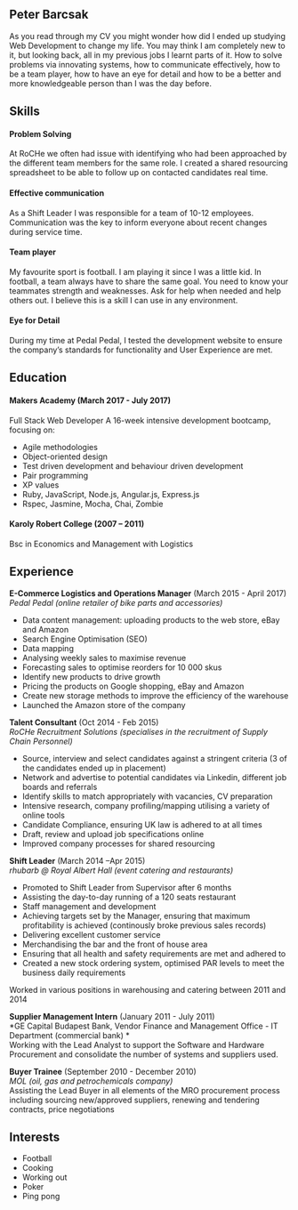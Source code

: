 ## Peter Barcsak

As you read through my CV you might wonder how did I ended up studying Web Development to change my life. You may think I am completely new to it, but looking back, all in my previous jobs I learnt parts of it. How to solve problems via innovating systems, how to communicate effectively, how to be a team player, how to have an eye for detail and how to be a better and more knowledgeable person than I was the day before.

## Skills

#### Problem Solving
At RoCHe we often had issue with identifying who had been approached by the different team members for the same role. I created a shared resourcing spreadsheet to be able to follow up on contacted candidates real time.

#### Effective communication
As a Shift Leader I was responsible for a team of 10-12 employees. Communication was the key to inform everyone about recent changes during service time.

#### Team player
My favourite sport is football. I am playing it since I was a little kid. In football, a team always have to share the same goal. You need to know your teammates strength and weaknesses. Ask for help when needed and help others out. I believe this is a skill I can use in any environment.

#### Eye for Detail
During my time at Pedal Pedal, I tested the development website to ensure the company’s standards for functionality and User Experience are met.


## Education

#### Makers Academy (March 2017 - July 2017)
Full Stack Web Developer
A 16-week intensive development bootcamp, focusing on:
*	Agile methodologies
*	Object-oriented design
*	Test driven development and behaviour driven development
*	Pair programming
*	XP values
*	Ruby, JavaScript, Node.js, Angular.js, Express.js
*	Rspec, Jasmine, Mocha, Chai, Zombie

#### Karoly Robert College (2007 – 2011)

Bsc in Economics and Management with Logistics

## Experience

**E-Commerce Logistics and Operations Manager** (March 2015 - April 2017)    
*Pedal Pedal (online retailer of bike parts and accessories)*  
*	Data content management: uploading products to the web store, eBay and Amazon
*	Search Engine Optimisation (SEO)
*	Data mapping
*	Analysing weekly sales to maximise revenue
*	Forecasting sales to optimise reorders for 10 000 skus
*	Identify new products to drive growth
*	Pricing the products on Google shopping, eBay and Amazon
*	Create new storage methods to improve the efficiency of the warehouse
*	Launched the Amazon store of the company


**Talent Consultant** (Oct 2014 - Feb 2015)   
*RoCHe Recruitment Solutions (specialises in the recruitment of Supply Chain Personnel)*
*	Source, interview and select candidates against a stringent criteria (3 of the candidates ended up in placement)
*	Network and advertise to potential candidates via Linkedin, different job boards and referrals
*	Identify skills to match appropriately with vacancies, CV preparation
*	Intensive research, company profiling/mapping utilising a variety of online tools
*	Candidate Compliance, ensuring UK law is adhered to at all times
*	Draft, review and upload job specifications online
*	Improved company processes for shared resourcing

 
**Shift Leader** (March 2014 –Apr 2015)  
*rhubarb @ Royal Albert Hall (event catering and restaurants)*  
*	Promoted to Shift Leader from Supervisor after 6 months
*	Assisting the day-to-day running of a 120 seats restaurant
*	Staff management and development
*	Achieving targets set by the Manager, ensuring that maximum profitability is achieved (continously broke previous sales records) 
*	Delivering excellent customer service
*	Merchandising the bar and the front of house area
*	Ensuring that all health and safety requirements are met and adhered to
*	Created a new stock ordering system, optimised PAR levels to meet the business daily requirements


Worked in various positions in warehousing and catering between 2011 and 2014

**Supplier Management Intern** (January 2011 - July 2011)  
*GE Capital Budapest Bank, Vendor Finance and Management Office - IT Department  (commercial bank) *  
Working with the Lead Analyst to support the Software and Hardware Procurement and consolidate the number of systems and suppliers used.

**Buyer Trainee** (September 2010 - December 2010)  
*MOL (oil, gas and petrochemicals company)*  
Assisting the Lead Buyer in all elements of the MRO procurement process including sourcing new/approved suppliers, renewing and tendering contracts, price negotiations

## Interests

* Football
* Cooking
* Working out
* Poker
* Ping pong
